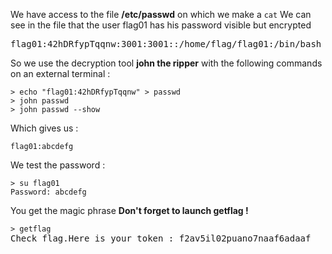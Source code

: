 We have access to the file **/etc/passwd** on which we make a <code>cat</code>
We can see in the file that the user flag01 has his password visible but encrypted

<pre>
flag01:42hDRfypTqqnw:3001:3001::/home/flag/flag01:/bin/bash
</pre>

So we use the decryption tool **john the ripper** with the following commands on an external terminal :

<pre>
<code>> echo "flag01:42hDRfypTqqnw" > passwd</code>
<code>> john passwd</code>
<code>> john passwd --show</code>
</pre>


Which gives us :

<code>flag01:abcdefg</code>

We test the password :
<pre>
<code>> su flag01</code>
<code>Password: abcdefg</code>
</pre>

You get the magic phrase **Don't forget to launch getflag !**

<pre>
<code>> getflag</code>
Check flag.Here is your token : f2av5il02puano7naaf6adaaf
</pre>
